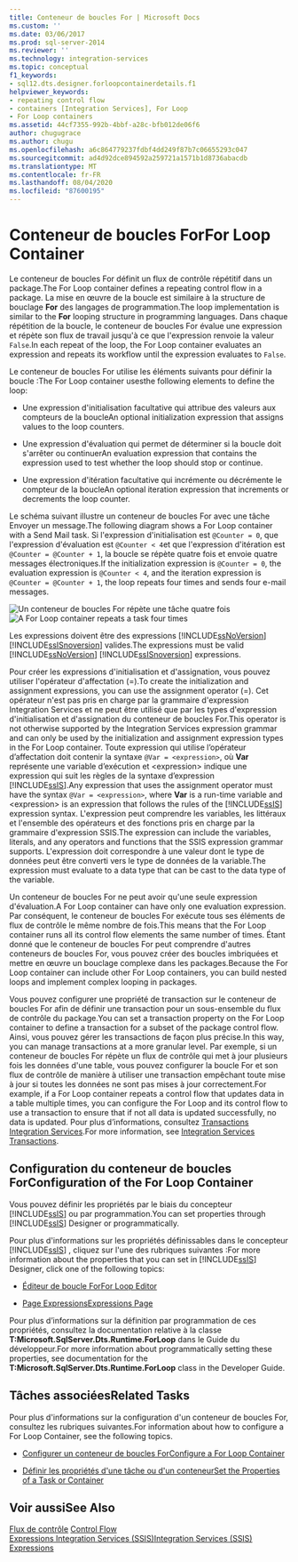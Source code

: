 ```yaml
---
title: Conteneur de boucles For | Microsoft Docs
ms.custom: ''
ms.date: 03/06/2017
ms.prod: sql-server-2014
ms.reviewer: ''
ms.technology: integration-services
ms.topic: conceptual
f1_keywords:
- sql12.dts.designer.forloopcontainerdetails.f1
helpviewer_keywords:
- repeating control flow
- containers [Integration Services], For Loop
- For Loop containers
ms.assetid: 44cf7355-992b-4bbf-a28c-bfb012de06f6
author: chugugrace
ms.author: chugu
ms.openlocfilehash: a6c864779237fdbf4dd249f87b7c06655293c047
ms.sourcegitcommit: ad4d92dce894592a259721a1571b1d8736abacdb
ms.translationtype: MT
ms.contentlocale: fr-FR
ms.lasthandoff: 08/04/2020
ms.locfileid: "87600195"
---
```

# <a name="for-loop-container"></a><span data-ttu-id="318ce-102">Conteneur de boucles For</span><span class="sxs-lookup"><span data-stu-id="318ce-102">For Loop Container</span></span>
  <span data-ttu-id="318ce-103">Le conteneur de boucles For définit un flux de contrôle répétitif dans un package.</span><span class="sxs-lookup"><span data-stu-id="318ce-103">The For Loop container defines a repeating control flow in a package.</span></span> <span data-ttu-id="318ce-104">La mise en œuvre de la boucle est similaire à la structure de bouclage **For** des langages de programmation.</span><span class="sxs-lookup"><span data-stu-id="318ce-104">The loop implementation is similar to the **For** looping structure in programming languages.</span></span> <span data-ttu-id="318ce-105">Dans chaque répétition de la boucle, le conteneur de boucles For évalue une expression et répète son flux de travail jusqu'à ce que l'expression renvoie la valeur `False`.</span><span class="sxs-lookup"><span data-stu-id="318ce-105">In each repeat of the loop, the For Loop container evaluates an expression and repeats its workflow until the expression evaluates to `False`.</span></span>  
  
 <span data-ttu-id="318ce-106">Le conteneur de boucles For utilise les éléments suivants pour définir la boucle :</span><span class="sxs-lookup"><span data-stu-id="318ce-106">The For Loop container usesthe following elements to define the loop:</span></span>  
  
-   <span data-ttu-id="318ce-107">Une expression d'initialisation facultative qui attribue des valeurs aux compteurs de la boucle</span><span class="sxs-lookup"><span data-stu-id="318ce-107">An optional initialization expression that assigns values to the loop counters.</span></span>  
  
-   <span data-ttu-id="318ce-108">Une expression d'évaluation qui permet de déterminer si la boucle doit s'arrêter ou continuer</span><span class="sxs-lookup"><span data-stu-id="318ce-108">An evaluation expression that contains the expression used to test whether the loop should stop or continue.</span></span>  
  
-   <span data-ttu-id="318ce-109">Une expression d'itération facultative qui incrémente ou décrémente le compteur de la boucle</span><span class="sxs-lookup"><span data-stu-id="318ce-109">An optional iteration expression that increments or decrements the loop counter.</span></span>  
  
 <span data-ttu-id="318ce-110">Le schéma suivant illustre un conteneur de boucles For avec une tâche Envoyer un message.</span><span class="sxs-lookup"><span data-stu-id="318ce-110">The following diagram shows a For Loop container with a Send Mail task.</span></span> <span data-ttu-id="318ce-111">Si l'expression d'initialisation est `@Counter = 0`, que l'expression d'évaluation est `@Counter < 4`et que l'expression d'itération est `@Counter = @Counter + 1`, la boucle se répète quatre fois et envoie quatre messages électroniques.</span><span class="sxs-lookup"><span data-stu-id="318ce-111">If the initialization expression is `@Counter = 0`, the evaluation expression is `@Counter < 4`, and the iteration expression is `@Counter = @Counter + 1`, the loop repeats four times and sends four e-mail messages.</span></span>  
  
 <span data-ttu-id="318ce-112">![Un conteneur de boucles For répète une tâche quatre fois](../media/ssis-forloop.gif "Un conteneur de boucles For répète une tâche quatre fois")</span><span class="sxs-lookup"><span data-stu-id="318ce-112">![A For Loop container repeats a task four times](../media/ssis-forloop.gif "A For Loop container repeats a task four times")</span></span>  
  
 <span data-ttu-id="318ce-113">Les expressions doivent être des expressions [!INCLUDE[ssNoVersion](../../includes/ssnoversion-md.md)] [!INCLUDE[ssISnoversion](../../includes/ssisnoversion-md.md)] valides.</span><span class="sxs-lookup"><span data-stu-id="318ce-113">The expressions must be valid [!INCLUDE[ssNoVersion](../../includes/ssnoversion-md.md)] [!INCLUDE[ssISnoversion](../../includes/ssisnoversion-md.md)] expressions.</span></span>  
  
 <span data-ttu-id="318ce-114">Pour créer les expressions d'initialisation et d'assignation, vous pouvez utiliser l'opérateur d'affectation (=).</span><span class="sxs-lookup"><span data-stu-id="318ce-114">To create the initialization and assignment expressions, you can use the assignment operator (=).</span></span> <span data-ttu-id="318ce-115">Cet opérateur n'est pas pris en charge par la grammaire d'expression Integration Services et ne peut être utilisé que par les types d'expression d'initialisation et d'assignation du conteneur de boucles For.</span><span class="sxs-lookup"><span data-stu-id="318ce-115">This operator is not otherwise supported by the Integration Services expression grammar and can only be used by the initialization and assignment expression types in the For Loop container.</span></span> <span data-ttu-id="318ce-116">Toute expression qui utilise l’opérateur d’affectation doit contenir la syntaxe `@Var = <expression>`, où **Var** représente une variable d’exécution et \<expression> indique une expression qui suit les règles de la syntaxe d’expression [!INCLUDE[ssIS](../../../includes/ssis-md.md)].</span><span class="sxs-lookup"><span data-stu-id="318ce-116">Any expression that uses the assignment operator must have the syntax `@Var = <expression>`, where **Var** is a run-time variable and \<expression> is an expression that follows the rules of the [!INCLUDE[ssIS](../../../includes/ssis-md.md)] expression syntax.</span></span> <span data-ttu-id="318ce-117">L'expression peut comprendre les variables, les littéraux et l'ensemble des opérateurs et des fonctions pris en charge par la grammaire d'expression SSIS.</span><span class="sxs-lookup"><span data-stu-id="318ce-117">The expression can include the variables, literals, and any operators and functions that the SSIS expression grammar supports.</span></span> <span data-ttu-id="318ce-118">L'expression doit correspondre à une valeur dont le type de données peut être converti vers le type de données de la variable.</span><span class="sxs-lookup"><span data-stu-id="318ce-118">The expression must evaluate to a data type that can be cast to the data type of the variable.</span></span>  
  
 <span data-ttu-id="318ce-119">Un conteneur de boucles For ne peut avoir qu'une seule expression d'évaluation.</span><span class="sxs-lookup"><span data-stu-id="318ce-119">A For Loop container can have only one evaluation expression.</span></span> <span data-ttu-id="318ce-120">Par conséquent, le conteneur de boucles For exécute tous ses éléments de flux de contrôle le même nombre de fois.</span><span class="sxs-lookup"><span data-stu-id="318ce-120">This means that the For Loop container runs all its control flow elements the same number of times.</span></span> <span data-ttu-id="318ce-121">Étant donné que le conteneur de boucles For peut comprendre d'autres conteneurs de boucles For, vous pouvez créer des boucles imbriquées et mettre en œuvre un bouclage complexe dans les packages.</span><span class="sxs-lookup"><span data-stu-id="318ce-121">Because the For Loop container can include other For Loop containers, you can build nested loops and implement complex looping in packages.</span></span>  
  
 <span data-ttu-id="318ce-122">Vous pouvez configurer une propriété de transaction sur le conteneur de boucles For afin de définir une transaction pour un sous-ensemble du flux de contrôle du package.</span><span class="sxs-lookup"><span data-stu-id="318ce-122">You can set a transaction property on the For Loop container to define a transaction for a subset of the package control flow.</span></span> <span data-ttu-id="318ce-123">Ainsi, vous pouvez gérer les transactions de façon plus précise.</span><span class="sxs-lookup"><span data-stu-id="318ce-123">In this way, you can manage transactions at a more granular level.</span></span> <span data-ttu-id="318ce-124">Par exemple, si un conteneur de boucles For répète un flux de contrôle qui met à jour plusieurs fois les données d'une table, vous pouvez configurer la boucle For et son flux de contrôle de manière à utiliser une transaction empêchant toute mise à jour si toutes les données ne sont pas mises à jour correctement.</span><span class="sxs-lookup"><span data-stu-id="318ce-124">For example, if a For Loop container repeats a control flow that updates data in a table multiple times, you can configure the For Loop and its control flow to use a transaction to ensure that if not all data is updated successfully, no data is updated.</span></span> <span data-ttu-id="318ce-125">Pour plus d’informations, consultez [Transactions Integration Services](../integration-services-transactions.md).</span><span class="sxs-lookup"><span data-stu-id="318ce-125">For more information, see [Integration Services Transactions](../integration-services-transactions.md).</span></span>  
  
## <a name="configuration-of-the-for-loop-container"></a><span data-ttu-id="318ce-126">Configuration du conteneur de boucles For</span><span class="sxs-lookup"><span data-stu-id="318ce-126">Configuration of the For Loop Container</span></span>  
 <span data-ttu-id="318ce-127">Vous pouvez définir les propriétés par le biais du concepteur [!INCLUDE[ssIS](../../../includes/ssis-md.md)] ou par programmation.</span><span class="sxs-lookup"><span data-stu-id="318ce-127">You can set properties through [!INCLUDE[ssIS](../../../includes/ssis-md.md)] Designer or programmatically.</span></span>  
  
 <span data-ttu-id="318ce-128">Pour plus d'informations sur les propriétés définissables dans le concepteur [!INCLUDE[ssIS](../../../includes/ssis-md.md)] , cliquez sur l'une des rubriques suivantes :</span><span class="sxs-lookup"><span data-stu-id="318ce-128">For more information about the properties that you can set in [!INCLUDE[ssIS](../../../includes/ssis-md.md)] Designer, click one of the following topics:</span></span>  
  
-   [<span data-ttu-id="318ce-129">Éditeur de boucle For</span><span class="sxs-lookup"><span data-stu-id="318ce-129">For Loop Editor</span></span>](../for-loop-editor.md)  
  
-   [<span data-ttu-id="318ce-130">Page Expressions</span><span class="sxs-lookup"><span data-stu-id="318ce-130">Expressions Page</span></span>](../expressions/expressions-page.md)  
  
 <span data-ttu-id="318ce-131">Pour plus d’informations sur la définition par programmation de ces propriétés, consultez la documentation relative à la classe **T:Microsoft.SqlServer.Dts.Runtime.ForLoop** dans le Guide du développeur.</span><span class="sxs-lookup"><span data-stu-id="318ce-131">For more information about programmatically setting these properties, see documentation for the **T:Microsoft.SqlServer.Dts.Runtime.ForLoop** class in the Developer Guide.</span></span>  
  
## <a name="related-tasks"></a><span data-ttu-id="318ce-132">Tâches associées</span><span class="sxs-lookup"><span data-stu-id="318ce-132">Related Tasks</span></span>  
 <span data-ttu-id="318ce-133">Pour plus d'informations sur la configuration d'un conteneur de boucles For, consultez les rubriques suivantes.</span><span class="sxs-lookup"><span data-stu-id="318ce-133">For information about how to configure a For Loop Container, see the following topics.</span></span>  
  
-   [<span data-ttu-id="318ce-134">Configurer un conteneur de boucles For</span><span class="sxs-lookup"><span data-stu-id="318ce-134">Configure a For Loop Container</span></span>](for-loop-container.md)  
  
-   [<span data-ttu-id="318ce-135">Définir les propriétés d'une tâche ou d'un conteneur</span><span class="sxs-lookup"><span data-stu-id="318ce-135">Set the Properties of a Task or Container</span></span>](../set-the-properties-of-a-task-or-container.md)  
  
## <a name="see-also"></a><span data-ttu-id="318ce-136">Voir aussi</span><span class="sxs-lookup"><span data-stu-id="318ce-136">See Also</span></span>  
 <span data-ttu-id="318ce-137">[Flux de contrôle](control-flow.md) </span><span class="sxs-lookup"><span data-stu-id="318ce-137">[Control Flow](control-flow.md) </span></span>  
 [<span data-ttu-id="318ce-138">Expressions Integration Services &#40;SSIS&#41;</span><span class="sxs-lookup"><span data-stu-id="318ce-138">Integration Services &#40;SSIS&#41; Expressions</span></span>](../expressions/integration-services-ssis-expressions.md)  
  
  
